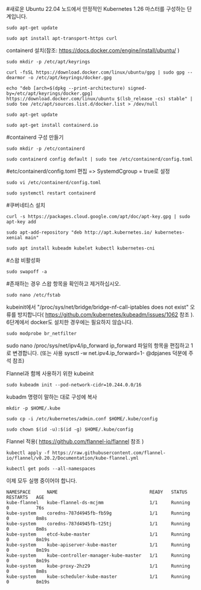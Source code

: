 #새로운 Ubuntu 22.04 노드에서 안정적인 Kubernetes 1.26 마스터를 구성하는 단계입니다.


    sudo apt-get update

    sudo apt install apt-transport-https curl

containerd 설치(참조: https://docs.docker.com/engine/install/ubuntu/ )

    sudo mkdir -p /etc/apt/keyrings

    curl -fsSL https://download.docker.com/linux/ubuntu/gpg | sudo gpg --dearmor -o /etc/apt/keyrings/docker.gpg

    echo "deb [arch=$(dpkg --print-architecture) signed-by=/etc/apt/keyrings/docker.gpg] https://download.docker.com/linux/ubuntu $(lsb_release -cs) stable" | sudo tee /etc/apt/sources.list.d/docker.list > /dev/null

    sudo apt-get update

    sudo apt-get install containerd.io

#containerd 구성 만들기

    sudo mkdir -p /etc/containerd

    sudo containerd config default | sudo tee /etc/containerd/config.toml

#etc/containerd/config.toml 편집 => SystemdCgroup = true로 설정

    sudo vi /etc/containerd/config.toml 

    sudo systemctl restart containerd

#쿠버네티스 설치

    curl -s https://packages.cloud.google.com/apt/doc/apt-key.gpg | sudo apt-key add

    sudo apt-add-repository "deb http://apt.kubernetes.io/ kubernetes-xenial main"

    sudo apt install kubeadm kubelet kubectl kubernetes-cni

#스왑 비활성화

    sudo swapoff -a

#존재하는 경우 스왑 항목을 확인하고 제거하십시오.

    sudo nano /etc/fstab

kubeinit에서 "/proc/sys/net/bridge/bridge-nf-call-iptables does not exist" 오류를 방지합니다( https://github.com/kubernetes/kubeadm/issues/1062 참조 ). 6단계에서 docker도 설치한 경우에는 필요하지 않습니다.

    sudo modprobe br_netfilter

sudo nano /proc/sys/net/ipv4/ip_forward ip_forward 파일의 항목을 편집하고 1로 변경합니다. (또는 사용 sysctl -w net.ipv4.ip_forward=1- @dpjanes 덕분에 주석 참조)

Flannel과 함께 사용하기 위한 kubeinit

    sudo kubeadm init --pod-network-cidr=10.244.0.0/16

kubadm 명령이 말하는 대로 구성에 복사

    mkdir -p $HOME/.kube

    sudo cp -i /etc/kubernetes/admin.conf $HOME/.kube/config

    sudo chown $(id -u):$(id -g) $HOME/.kube/config

Flannel 적용( https://github.com/flannel-io/flannel 참조 )

    kubectl apply -f https://raw.githubusercontent.com/flannel-io/flannel/v0.20.2/Documentation/kube-flannel.yml

    kubectl get pods --all-namespaces
    
이제 모두 실행 중이어야 합니다.

    NAMESPACE      NAME                                  READY   STATUS    RESTARTS   AGE
    kube-flannel   kube-flannel-ds-mcjmm                 1/1     Running   0          76s
    kube-system    coredns-787d4945fb-fb59g              1/1     Running   0          8m8s
    kube-system    coredns-787d4945fb-t25tj              1/1     Running   0          8m8s
    kube-system    etcd-kube-master                      1/1     Running   0          8m19s
    kube-system    kube-apiserver-kube-master            1/1     Running   0          8m19s
    kube-system    kube-controller-manager-kube-master   1/1     Running   0          8m19s
    kube-system    kube-proxy-2hz29                      1/1     Running   0          8m8s
    kube-system    kube-scheduler-kube-master            1/1     Running   0          8m19s
